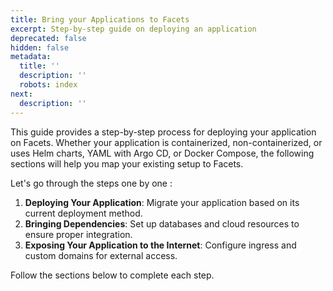 ```yaml
---
title: Bring your Applications to Facets
excerpt: Step-by-step guide on deploying an application
deprecated: false
hidden: false
metadata:
  title: ''
  description: ''
  robots: index
next:
  description: ''
---
```

This guide provides a step-by-step process for deploying your application on Facets. Whether your application is containerized, non-containerized, or uses Helm charts, YAML with Argo CD, or Docker Compose, the following sections will help you map your existing setup to Facets.  

Let's go through the steps one by one :

1. **Deploying Your Application**: Migrate your application based on its current deployment method.  
2. **Bringing Dependencies**: Set up databases and cloud resources to ensure proper integration.  
3. **Exposing Your Application to the Internet**: Configure ingress and custom domains for external access.  

Follow the sections below to complete each step.
